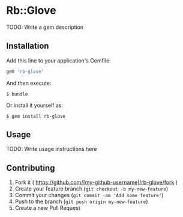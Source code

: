 # Rb::Glove

TODO: Write a gem description

## Installation

Add this line to your application's Gemfile:

```ruby
gem 'rb-glove'
```

And then execute:

    $ bundle

Or install it yourself as:

    $ gem install rb-glove

## Usage

TODO: Write usage instructions here

## Contributing

1. Fork it ( https://github.com/[my-github-username]/rb-glove/fork )
2. Create your feature branch (`git checkout -b my-new-feature`)
3. Commit your changes (`git commit -am 'Add some feature'`)
4. Push to the branch (`git push origin my-new-feature`)
5. Create a new Pull Request

